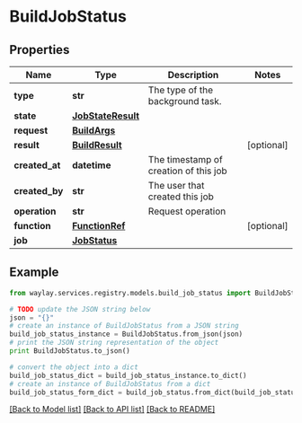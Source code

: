 # BuildJobStatus


## Properties

Name | Type | Description | Notes
------------ | ------------- | ------------- | -------------
**type** | **str** | The type of the background task. | 
**state** | [**JobStateResult**](JobStateResult.md) |  | 
**request** | [**BuildArgs**](BuildArgs.md) |  | 
**result** | [**BuildResult**](BuildResult.md) |  | [optional] 
**created_at** | **datetime** | The timestamp of creation of this job | 
**created_by** | **str** | The user that created this job | 
**operation** | **str** | Request operation | 
**function** | [**FunctionRef**](FunctionRef.md) |  | [optional] 
**job** | [**JobStatus**](JobStatus.md) |  | 

## Example

```python
from waylay.services.registry.models.build_job_status import BuildJobStatus

# TODO update the JSON string below
json = "{}"
# create an instance of BuildJobStatus from a JSON string
build_job_status_instance = BuildJobStatus.from_json(json)
# print the JSON string representation of the object
print BuildJobStatus.to_json()

# convert the object into a dict
build_job_status_dict = build_job_status_instance.to_dict()
# create an instance of BuildJobStatus from a dict
build_job_status_form_dict = build_job_status.from_dict(build_job_status_dict)
```
[[Back to Model list]](../README.md#documentation-for-models) [[Back to API list]](../README.md#documentation-for-api-endpoints) [[Back to README]](../README.md)


